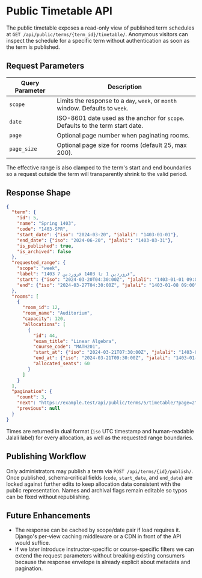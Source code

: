 # Public Timetable API

The public timetable exposes a read-only view of published term schedules at
`GET /api/public/terms/{term_id}/timetable/`. Anonymous visitors can inspect the
schedule for a specific term without authentication as soon as the term is
published.

## Request Parameters

| Query Parameter | Description |
| ----------------| ----------- |
| `scope`         | Limits the response to a `day`, `week`, or `month` window. Defaults to `week`. |
| `date`          | ISO-8601 date used as the anchor for `scope`. Defaults to the term start date. |
| `page`          | Optional page number when paginating rooms. |
| `page_size`     | Optional page size for rooms (default 25, max 200). |

The effective range is also clamped to the term's start and end boundaries so a
request outside the term will transparently shrink to the valid period.

## Response Shape

```json
{
  "term": {
    "id": 5,
    "name": "Spring 1403",
    "code": "1403-SPR",
    "start_date": {"iso": "2024-03-20", "jalali": "1403-01-01"},
    "end_date": {"iso": "2024-06-20", "jalali": "1403-03-31"},
    "is_published": true,
    "is_archived": false
  },
  "requested_range": {
    "scope": "week",
    "label": "1403 فروردین 1 تا 1403 فروردین 7",
    "start": {"iso": "2024-03-20T04:30:00Z", "jalali": "1403-01-01 09:00"},
    "end": {"iso": "2024-03-27T04:30:00Z", "jalali": "1403-01-08 09:00"}
  },
  "rooms": [
    {
      "room_id": 12,
      "room_name": "Auditorium",
      "capacity": 120,
      "allocations": [
        {
          "id": 44,
          "exam_title": "Linear Algebra",
          "course_code": "MATH201",
          "start_at": {"iso": "2024-03-21T07:30:00Z", "jalali": "1403-01-02 12:00"},
          "end_at": {"iso": "2024-03-21T09:30:00Z", "jalali": "1403-01-02 14:00"},
          "allocated_seats": 60
        }
      ]
    }
  ],
  "pagination": {
    "count": 3,
    "next": "https://example.test/api/public/terms/5/timetable/?page=2",
    "previous": null
  }
}
```

Times are returned in dual format (`iso` UTC timestamp and human-readable
Jalali label) for every allocation, as well as the requested range boundaries.

## Publishing Workflow

Only administrators may publish a term via `POST /api/terms/{id}/publish/`. Once
published, schema-critical fields (`code`, `start_date`, and `end_date`) are
locked against further edits to keep allocation data consistent with the public
representation. Names and archival flags remain editable so typos can be fixed
without republishing.

## Future Enhancements

* The response can be cached by scope/date pair if load requires it. Django's
  per-view caching middleware or a CDN in front of the API would suffice.
* If we later introduce instructor-specific or course-specific filters we can
  extend the request parameters without breaking existing consumers because the
  response envelope is already explicit about metadata and pagination.

